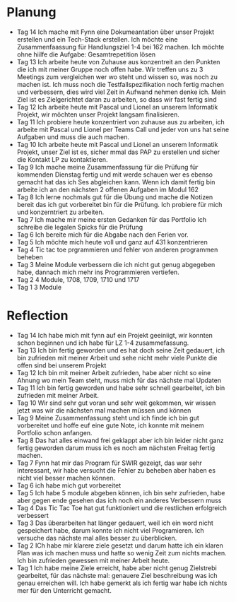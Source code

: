 # Planung 
- Tag 14 Ich mache mit Fynn eine Dokumeantation über unser Projekt erstellen und ein Tech-Stack erstellen. Ich möchte eine Zusammenfaassung für Handlungsziel 1-4 bei 162  machen. Ich  möchte ohne hiilfe die Aufgabe: Gesamtrepetition lösen
- Tag 13 Ich arbeite heute von Zuhause aus konzentreit an den Punkten die ich mit meiner Gruppe noch offen habe. Wir treffen uns zu 3 Meetings zum vergleichen wer wo steht und wissen so, was noch zu machen ist. Ich muss noch die Testfallspezifikation noch fertig machen und verbessern, dies wird viel Zeit in Aufwand nehmen denke ich. Mein Ziel ist es Zielgerichtet daran zu arbeiten, so dass wir fast fertig sind
- Tag 12  Ich arbeite heute mit Pascal und Lionel an unserem Informatik Projekt, wir möchten unser Projekt langsam finalisieren.
- Tag 11 Ich probiere heute konzentriert von zuhause aus zu arbeiten, ich arbeite mit Pascal und Lionel per Teams Call und jeder von uns hat seine Aufgaben und muss die auch machen. 
- Tag 10 Ich arbeite heute mit Pascal und Lionel an unserem Informatik Projekt, unser Ziel ist es, sicher mmal das PAP zu erstellen und sicher die Kontakt LP zu kontaktieren.
- Tag 9 Ich mache meine Zusammenfassung für die Prüfung für kommenden Dienstag fertig und mit werde schauen wer es ebenso gemacht hat das ich Ses abgleichen kann. Wenn ich damit fertig bin arbeite ich an den nächsten 2 offenen Aufgaben im Modul 162
- Tag 8 Ich lerne nochmals gut für die Übung und mache die Notizen bereit das ich gut vorbereitet bin für die Prüfung. Ich probiere für mich und konzerntriert zu arbeiten.
- Tag 7 Ich mache mir meine ersten Gedanken für das Portfolio
        Ich schreibe die legalen Spicks für die Prüfung
- Tag 6 Ich bereite mich für die Abgabe nach den Ferien vor.
- Tag 5 Ich möchte mich heute voll und ganz auf 431 konzentrieren
- Tag 4 Tic tac toe prgrammieren und fehler von anderen programmen beheben
- Tag 3 Meine Module verbessern die ich nicht gut genug abgegeben habe, dannach mich mehr ins Programmieren vertiefen.
- Tag 2 4 Module, 1708, 1709, 1710 und 1717
- Tag 1 3 Module
#  Reflection
- Tag 14 Ich habe mich mit fynn auf ein Projekt geeiniigt, wir konnten schon beginnen und ich habe für LZ 1-4 zusammefassung.
- Tag 13 Ich bin fertig geworden und es hat doch seine Zeit gedauert, ich bin zufrieden mit meiner Arbeit und sehe nicht mehr viele Punkte die offen sind bei unserem Projekt
- Tag 12 Ich bin mit meiner Arbeit zufrieden, habe aber nicht so eine Ahnung wo mein Team steht, muss mich für das nächste mal Updaten
- Tag 11 Ich bin fertig geworden und habe sehr schnell gearbeitet, ich bin zufrieden mit meiner Arbeit.
- Tag 10 Wir sind sehr gut voran und sehr weit gekommen, wir wissen jetzt was wir die nächsten mal machen müssen und können
- Tag 9 Meine Zusammenfassung steht und ich finde ich bin gut vorbereitet und hoffe euf eine gute Note, ich konnte mit meinem Portfolio schon anfangen.
- Tag 8 Das hat alles einwand frei geklappt aber ich bin leider nicht ganz fertig geworden darum muss ich es noch am nächsten Freitag fertig machen. 
- Tag 7 Fynn hat mir das Program für SWIR gezeigt, das war sehr interessant, wir habe versucht die Fehler zu beheben aber haben es nicht viel besser machen können.
- Tag 6 ich habe mich gut vorbereitet
- Tag 5 Ich habe 5 module abgeben können, ich bin sehr zufrieden, habe aber gegen ende gesehen das ich noch ein anderes Verbessern muss
- Tag 4 Das Tic Tac Toe hat gut funktioniert und die restlichen erfolgreich verbessert 
- Tag 3 Das überarbeiten hat länger gedauert, weil ich ein word nicht gespeichert habe, darum konnte ich nicht viel Programieren. Ich versuche das nächste mal alles besser zu überblicken.
- Tag 2 ICh habe mir klarere ziele gesetzt und darum hatte ich ein klaren Plan was ich machen muss und hatte so wenig Zeit zum nichts machen. Ich bin zufrieden gewessen mit meiner Arbeit heute.
- Tag 1 Ich habe meine Ziele erreicht, habe aber nicht genug Zielstrebi gearbeitet, für das nächste mal: genauere Ziel beschreibung was ich genau erreichen will. Ich habe gemerkt als ich fertig war habe ich nichts mer für den Unterricht gemacht.
